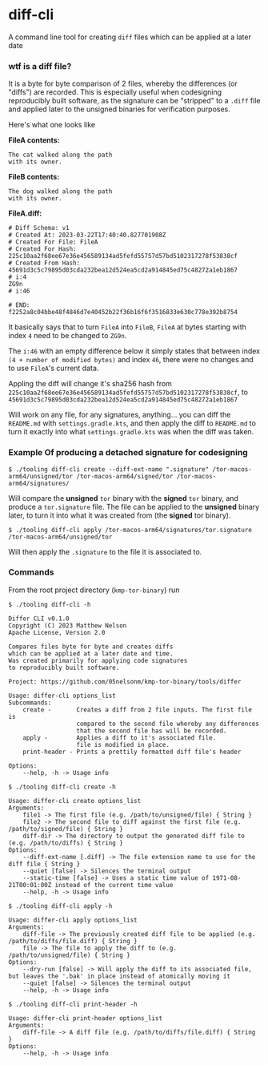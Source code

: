 # diff-cli

A command line tool for creating `diff` files which can be applied at a later date

### wtf is a diff file?

It is a byte for byte comparison of 2 files, whereby the differences (or "diffs") are 
recorded. This is especially useful when codesigning reproducibly built software, as 
the signature can be "stripped" to a `.diff` file and applied later to the unsigned 
binaries for verification purposes.

Here's what one looks like

**FileA contents:**
```
The cat walked along the path
with its owner.
```

**FileB contents:**
```
The dog walked along the path
with its owner.
```

**FileA.diff:**
```
# Diff Schema: v1
# Created At: 2023-03-22T17:40:40.827701908Z
# Created For File: FileA
# Created For Hash: 225c10aa2f68ee67e36e456589134ad5fefd55757d57bd5102317278f53838cf
# Created From Hash: 45691d3c5c79895d03cda232bea12d524ea5cd2a914845ed75c48272a1eb1867
# i:4
ZG9n
# i:46

# END: f2252a8c04bbe48f4846d7e40452b22f36b16f6f3516833e630c778e392b8754
```

It basically says that to turn `FileA` into `FileB`, `FileA` at bytes starting with 
index `4` need to be changed to `ZG9n`.

The `i:46` with an empty difference below it simply states that between index 
`(4 + number of modified bytes)` and index `46`, there were no changes and to
use `FileA`'s current data.

Appling the diff will change it's sha256 hash from `225c10aa2f68ee67e36e456589134ad5fefd55757d57bd5102317278f53838cf`,
to `45691d3c5c79895d03cda232bea12d524ea5cd2a914845ed75c48272a1eb1867`

Will work on any file, for any signatures, anything... you can diff the `README.md` with
`settings.gradle.kts`, and then apply the diff to `README.md` to turn it exactly into what
`settings.gradle.kts` was when the diff was taken.

### Example Of producing a detached signature for codesigning

```shell
$ ./tooling diff-cli create --diff-ext-name ".signature" /tor-macos-arm64/unsigned/tor /tor-macos-arm64/signed/tor /tor-macos-arm64/signatures/
```

Will compare the **unsigned** `tor` binary with the **signed** `tor` binary,
and produce a `tor.signature` file. The file can be applied to the **unsigned**
binary later, to turn it into what it was created from (the **signed** tor binary).

```shell
$ ./tooling diff-cli apply /tor-macos-arm64/signatures/tor.signature /tor-macos-arm64/unsigned/tor
```

Will then apply the `.signature` to the file it is associated to.

### Commands

From the root project directory (`kmp-tor-binary`) run

```
$ ./tooling diff-cli -h

Differ CLI v0.1.0
Copyright (C) 2023 Matthew Nelson
Apache License, Version 2.0

Compares files byte for byte and creates diffs
which can be applied at a later date and time.
Was created primarily for applying code signatures
to reproducibly built software.

Project: https://github.com/05nelsonm/kmp-tor-binary/tools/differ

Usage: differ-cli options_list
Subcommands: 
    create -       Creates a diff from 2 file inputs. The first file is
                   compared to the second file whereby any differences
                   that the second file has will be recorded.
    apply -        Applies a diff to it's associated file.
                   file is modified in place.
    print-header - Prints a prettily formatted diff file's header

Options: 
    --help, -h -> Usage info
```

```
$ ./tooling diff-cli create -h

Usage: differ-cli create options_list
Arguments: 
    file1 -> The first file (e.g. /path/to/unsigned/file) { String }
    file2 -> The second file to diff against the first file (e.g. /path/to/signed/file) { String }
    diff-dir -> The directory to output the generated diff file to (e.g. /path/to/diffs) { String }
Options: 
    --diff-ext-name [.diff] -> The file extension name to use for the diff file { String }
    --quiet [false] -> Silences the terminal output 
    --static-time [false] -> Uses a static time value of 1971-08-21T00:01:00Z instead of the current time value 
    --help, -h -> Usage info 

```

```
$ ./tooling diff-cli apply -h

Usage: differ-cli apply options_list
Arguments: 
    diff-file -> The previously created diff file to be applied (e.g. /path/to/diffs/file.diff) { String }
    file -> The file to apply the diff to (e.g. /path/to/unsigned/file) { String }
Options: 
    --dry-run [false] -> Will apply the diff to its associated file, but leaves the '.bak' in place instead of atomically moving it 
    --quiet [false] -> Silences the terminal output 
    --help, -h -> Usage info 
```

```
$ ./tooling diff-cli print-header -h

Usage: differ-cli print-header options_list
Arguments: 
    diff-file -> A diff file (e.g. /path/to/diffs/file.diff) { String }
Options: 
    --help, -h -> Usage info
```
